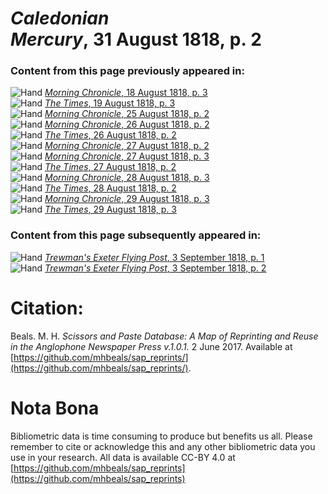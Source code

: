 # *Caledonian Mercury*, 31 August 1818, p. 2  
  
### Content from this page previously appeared in:  
![Hand](http://scissorsandpaste.net/wp-content/uploads/2017/06/smallhandpointer.png) [*Morning Chronicle*, 18 August 1818, p. 3](https://mhbeals.github.io/sap_html/Morning-Chronicle/Morning-Chronicle-18-August-1818-p-3)  
![Hand](http://scissorsandpaste.net/wp-content/uploads/2017/06/smallhandpointer.png) [*The Times*, 19 August 1818, p. 3](https://mhbeals.github.io/sap_html/The-Times/The-Times-19-August-1818-p-3)  
![Hand](http://scissorsandpaste.net/wp-content/uploads/2017/06/smallhandpointer.png) [*Morning Chronicle*, 25 August 1818, p. 2](https://mhbeals.github.io/sap_html/Morning-Chronicle/Morning-Chronicle-25-August-1818-p-2)  
![Hand](http://scissorsandpaste.net/wp-content/uploads/2017/06/smallhandpointer.png) [*Morning Chronicle*, 26 August 1818, p. 2](https://mhbeals.github.io/sap_html/Morning-Chronicle/Morning-Chronicle-26-August-1818-p-2)  
![Hand](http://scissorsandpaste.net/wp-content/uploads/2017/06/smallhandpointer.png) [*The Times*, 26 August 1818, p. 2](https://mhbeals.github.io/sap_html/The-Times/The-Times-26-August-1818-p-2)  
![Hand](http://scissorsandpaste.net/wp-content/uploads/2017/06/smallhandpointer.png) [*Morning Chronicle*, 27 August 1818, p. 2](https://mhbeals.github.io/sap_html/Morning-Chronicle/Morning-Chronicle-27-August-1818-p-2)  
![Hand](http://scissorsandpaste.net/wp-content/uploads/2017/06/smallhandpointer.png) [*Morning Chronicle*, 27 August 1818, p. 3](https://mhbeals.github.io/sap_html/Morning-Chronicle/Morning-Chronicle-27-August-1818-p-3)  
![Hand](http://scissorsandpaste.net/wp-content/uploads/2017/06/smallhandpointer.png) [*The Times*, 27 August 1818, p. 2](https://mhbeals.github.io/sap_html/The-Times/The-Times-27-August-1818-p-2)  
![Hand](http://scissorsandpaste.net/wp-content/uploads/2017/06/smallhandpointer.png) [*Morning Chronicle*, 28 August 1818, p. 3](https://mhbeals.github.io/sap_html/Morning-Chronicle/Morning-Chronicle-28-August-1818-p-3)  
![Hand](http://scissorsandpaste.net/wp-content/uploads/2017/06/smallhandpointer.png) [*The Times*, 28 August 1818, p. 2](https://mhbeals.github.io/sap_html/The-Times/The-Times-28-August-1818-p-2)  
![Hand](http://scissorsandpaste.net/wp-content/uploads/2017/06/smallhandpointer.png) [*Morning Chronicle*, 29 August 1818, p. 3](https://mhbeals.github.io/sap_html/Morning-Chronicle/Morning-Chronicle-29-August-1818-p-3)  
![Hand](http://scissorsandpaste.net/wp-content/uploads/2017/06/smallhandpointer.png) [*The Times*, 29 August 1818, p. 3](https://mhbeals.github.io/sap_html/The-Times/The-Times-29-August-1818-p-3)  
  
### Content from this page subsequently appeared in:  
![Hand](http://scissorsandpaste.net/wp-content/uploads/2017/06/smallhandpointer.png) [*Trewman's Exeter Flying Post*, 3 September 1818, p. 1](https://mhbeals.github.io/sap_html/Trewman's-Exeter-Flying-Post/Trewman's-Exeter-Flying-Post-3-September-1818-p-1)  
![Hand](http://scissorsandpaste.net/wp-content/uploads/2017/06/smallhandpointer.png) [*Trewman's Exeter Flying Post*, 3 September 1818, p. 2](https://mhbeals.github.io/sap_html/Trewman's-Exeter-Flying-Post/Trewman's-Exeter-Flying-Post-3-September-1818-p-2)  


# Citation: 

Beals. M. H. *Scissors and Paste Database: A Map of Reprinting and Reuse in the Anglophone Newspaper Press v.1.0.1.* 2 June 2017. Available at [https://github.com/mhbeals/sap_reprints/](https://github.com/mhbeals/sap_reprints/). 

# Nota Bona

Bibliometric data is time consuming to produce but benefits us all. Please remember to cite or acknowledge this and any other bibliometric data you use in your research. All data is available CC-BY 4.0 at [https://github.com/mhbeals/sap_reprints](https://github.com/mhbeals/sap_reprints)